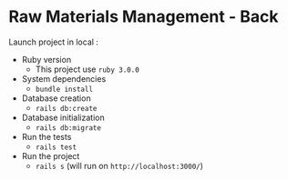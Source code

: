 # Raw Materials Management - Back

Launch project in local :

* Ruby version
  * This project use `ruby 3.0.0`
* System dependencies
  * `bundle install`
* Database creation
  * `rails db:create`
* Database initialization
  * `rails db:migrate`
* Run the tests
  * `rails test`
* Run the project
    * `rails s` (will run on `http://localhost:3000/`)